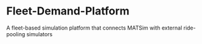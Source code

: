 # Fleet-Demand-Platform
A fleet-based simulation platform that connects MATSim with external ride-pooling simulators
